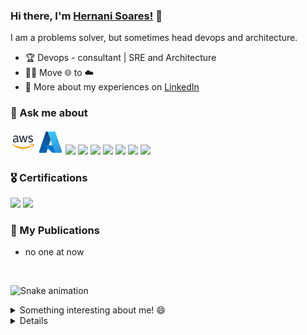 ### Hi there, I'm [Hernani Soares!]() 👋


I am a problems solver, but sometimes head devops and architecture. 


- 🏆 Devops - consultant | SRE and Architecture
- 👨‍💻 Move 🌐 to ☁️ 
- 📜️ More about my experiences on [LinkedIn](https://br.linkedin.com/in/zandler-oliveira)




### 💬 Ask me about

<a title="AWS"><img height="40" src="https://raw.githubusercontent.com/github/explore/master/topics/aws/aws.png"></a>
<a title="Azure"><img height="40" src="https://raw.githubusercontent.com/github/explore/master/topics/azure/azure.png"></a>
<a title="Kubernetes"><img height="40" src="https://www.vectorlogo.zone/logos/kubernetes/kubernetes-icon.svg"></a>
<a title="Terraform"><img height="40" src="https://www.vectorlogo.zone/logos/terraformio/terraformio-icon.svg"></a>
<a title="Docker"><img height="40" src="https://www.vectorlogo.zone/logos/docker/docker-icon.svg"></a>
<a title="ArgoCD"><img height="40" src="https://www.vectorlogo.zone/logos/argoprojio/argoprojio-icon.svg"></a>
<a title="Python"><img height="40" src="https://www.vectorlogo.zone/logos/python/python-icon.svg"></a>
<a title="Linux"><img height="40" src="https://www.vectorlogo.zone/logos/linux/linux-icon.svg"></a>
<a title="Ansible"><img height="40" src="https://www.vectorlogo.zone/logos/ansible/ansible-icon.svg"></a>



### 🎖️ Certifications

<a title="Microsoft Certified: Azure Fundamentals AZ-900"><img height="60" src="https://camo.githubusercontent.com/3e468f82348c369bc57f1dcaa6c779887326acdee7c78ed96270fb1c9318db7c/68747470733a2f2f646f63732e6d6963726f736f66742e636f6d2f656e2d75732f6d656469612f6c6561726e2f63657274696669636174696f6e2f6261646765732f6d6963726f736f66742d6365727469666965642d66756e64616d656e74616c732d62616467652e737667"></a>
<a title="Oracle Cloud Infrastructure – Foundations Associate"><img height="60" src="https://camo.githubusercontent.com/6bdbf96005c94588fac1a7a674e59d32b8dc3085c10e52b4d84dfb7c1dcbb140/68747470733a2f2f696d616765732e637265646c792e636f6d2f73697a652f363830783638302f696d616765732f32376462343966332d386261652d343331342d386138342d3838343933356235363964622f35305f4f7261636c655f436c6f75645f496e6672617374727563747572652e706e67"></a>




### 📕️ My Publications

- no one at now


<br/>

![Snake animation](https://github.com/soaresneoth/soaresnetoh/blob/output/github-contribution-grid-snake.svg)


<details>
  <summary>Something interesting about me! 😄</summary>
   
  - No day without code 💻
  - Live and learn - Learning new things every day! 
  - Believe in self CI/CD (Continuous Improvements/Continuous Development) 🌱
</details>


<details>
<p align="center">
  <i>📫 Reach out to me at one of the following places!</i>

  <p align="center">
    <a title="LinkedIn" href="https://br.linkedin.com/in/soaresnetoh" alt="Linkedin"><img height="40" src="https://www.vectorlogo.zone/logos/linkedin/linkedin-icon.svg"></a>&nbsp;  
    <a title="GitHub" href="https://github.com/soaresnetoh" alt="GitHub"><img height="40" src="https://www.vectorlogo.zone/logos/github/github-icon.svg"></a>&nbsp; 
    <a title="Twitter" href="https://twitter.com/soaresnetoh" alt="Twitter"><img height="40" src="https://www.vectorlogo.zone/logos/twitter/twitter-official.svg"></a>&nbsp; 
  </p>  
</p>

<div>
<a href="https://github.com/soaresnetoh">
<img height="180em" src="https://github-readme-stats.vercel.app/api/top-langs/?username=soaresnetoh&layout=compact&langs_count=7&theme=dracula"/>
<img height="180em" src="https://github-readme-stats.vercel.app/api?username=soaresnetoh&show_icons=true&theme=dracula&include_all_commits=true&count_private=true"/>
</div>
